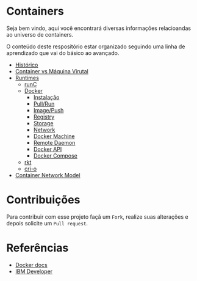 # Containers
Seja bem vindo, aqui você encontrará diversas informações relacioandas ao universo de containers.

O conteúdo deste respositório estar organizado seguindo uma linha de aprendizado que vai do básico ao avançado.
* [Histórico](./container-history.md)
* [Container vs Máquina Virutal](./containers-vs-virtual-machine.md)
* [Runtimes](./containers-runtimes.md)
  * [runC](./run-c.md)
  * [Docker](./docker.md)
    * [Instalação]()
    * [Pull/Run]()
    * [Image/Push]()
    * [Registry]()
    * [Storage]()
    * [Network]()
    * [Docker Machine]()
    * [Remote Daemon]()
    * [Docker API]()
    * [Docker Compose]()
  * [rkt](./rkt.md)
  * [cri-o](./cri-o.md)
* [Container Network Model]()

# Contribuições
Para contribuir com esse projeto façã um ``Fork``, realize suas alterações e depois solicite um ``Pull request``.

# Referências
* [Docker docs](https://docs.docker.com/)
* [IBM Developer](https://developer.ibm.com/br/articles/cl-cloud-orchestration-technologies-trs)
